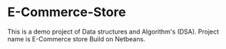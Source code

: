 # E-Commerce-Store
This is a demo project of Data structures and Algorithm's (DSA). Project name is E-Commerce store Build on Netbeans.
